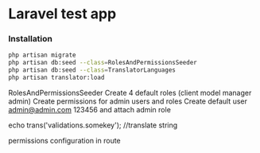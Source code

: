 # Laravel test app
### Installation
```sh
php artisan migrate
php artisan db:seed --class=RolesAndPermissionsSeeder
php artisan db:seed --class=TranslatorLanguages
php artisan translator:load
```
RolesAndPermissionsSeeder
Create 4 default roles (client model manager admin)
Create permissions for admin users and roles
Create default user admin@admin.com 123456 and
attach admin role

echo trans('validations.somekey'); //translate string

permissions configuration in route
